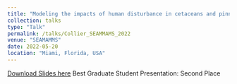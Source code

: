 ```yaml
---
title: "Modeling the impacts of human disturbance in cetaceans and pinnipeds: Do behavioral changes translate to disease consequences?"
collection: talks
type: "Talk"
permalink: /talks/Collier_SEAMMAMS_2022
venue: "SEAMAMMS"
date: 2022-05-20
location: "Miami, Florida, USA"
---
```

[Download Slides here](http://melissacollier.github.io/files/SEAMAMMS_2022.pdf)
Best Graduate Student Presentation: Second Place